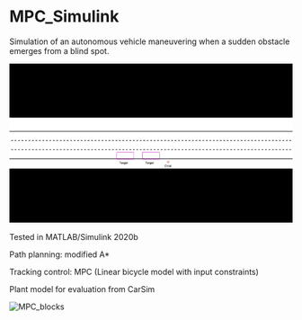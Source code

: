 # MPC_Simulink

Simulation of an autonomous vehicle maneuvering when a sudden obstacle emerges from a blind spot.

![MPC](https://github.com/mych907/MPC_Simulink/blob/main/MPC.gif?raw=true)

Tested in MATLAB/Simulink 2020b

Path planning: modified A*

Tracking control: MPC (Linear bicycle model with input constraints)

Plant model for evaluation from CarSim

![MPC_blocks](https://github.com/mych907/MPC_Simulink/blob/main/MPC2.jpg?raw=true)

